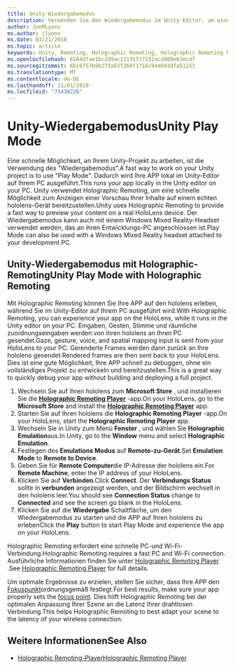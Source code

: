 ```yaml
---
title: Unity-Wiedergabemodus
description: Verwenden Sie den Wiedergabemodus im Unity-Editor, um eine Vorschau der Änderungen auf einem Gerät anzuzeigen, ohne eine APP bereitzustellen.
author: JonMLyons
ms.author: jlyons
ms.date: 03/21/2018
ms.topic: article
keywords: Unity, Remoting, Holographic Remoting, Holographic Remoting Player
ms.openlocfilehash: 6164d7ae1bc2d9ac13135f17132aca089e63ecdf
ms.sourcegitcommit: 6bc6757b9b273a63f260f1716c944603dfa51151
ms.translationtype: MT
ms.contentlocale: de-DE
ms.lasthandoff: 11/01/2019
ms.locfileid: "73438226"
---
```

# <a name="unity-play-mode"></a><span data-ttu-id="e9a40-104">Unity-Wiedergabemodus</span><span class="sxs-lookup"><span data-stu-id="e9a40-104">Unity Play Mode</span></span>

<span data-ttu-id="e9a40-105">Eine schnelle Möglichkeit, an Ihrem Unity-Projekt zu arbeiten, ist die Verwendung des "Wiedergabemodus".</span><span class="sxs-lookup"><span data-stu-id="e9a40-105">A fast way to work on your Unity project is to use "Play Mode".</span></span> <span data-ttu-id="e9a40-106">Dadurch wird Ihre APP lokal im Unity-Editor auf Ihrem PC ausgeführt.</span><span class="sxs-lookup"><span data-stu-id="e9a40-106">This runs your app locally in the Unity editor on your PC.</span></span> <span data-ttu-id="e9a40-107">Unity verwendet Holographic Remoting, um eine schnelle Möglichkeit zum Anzeigen einer Vorschau Ihrer Inhalte auf einem echten hololens-Gerät bereitzustellen.</span><span class="sxs-lookup"><span data-stu-id="e9a40-107">Unity uses Holographic Remoting to provide a fast way to preview your content on a real HoloLens device.</span></span> <span data-ttu-id="e9a40-108">Der Wiedergabemodus kann auch mit einem Windows Mixed Reality-Headset verwendet werden, das an ihren Entwicklungs-PC angeschlossen ist.</span><span class="sxs-lookup"><span data-stu-id="e9a40-108">Play Mode can also be used with a Windows Mixed Reality headset attached to your development PC.</span></span>

## <a name="unity-play-mode-with-holographic-remoting"></a><span data-ttu-id="e9a40-109">Unity-Wiedergabemodus mit Holographic-Remoting</span><span class="sxs-lookup"><span data-stu-id="e9a40-109">Unity Play Mode with Holographic Remoting</span></span>

<span data-ttu-id="e9a40-110">Mit Holographic Remoting können Sie Ihre APP auf den hololens erleben, während Sie im Unity-Editor auf Ihrem PC ausgeführt wird.</span><span class="sxs-lookup"><span data-stu-id="e9a40-110">With Holographic Remoting, you can experience your app on the HoloLens, while it runs in the Unity editor on your PC.</span></span> <span data-ttu-id="e9a40-111">Eingaben, Gesten, Stimme und räumliche zuordnungseingaben werden von ihren hololens an Ihren PC gesendet.</span><span class="sxs-lookup"><span data-stu-id="e9a40-111">Gaze, gesture, voice, and spatial mapping input is sent from your HoloLens to your PC.</span></span> <span data-ttu-id="e9a40-112">Gerenderte Frames werden dann zurück an Ihre hololens gesendet.</span><span class="sxs-lookup"><span data-stu-id="e9a40-112">Rendered frames are then sent back to your HoloLens.</span></span> <span data-ttu-id="e9a40-113">Dies ist eine gute Möglichkeit, Ihre APP schnell zu debuggen, ohne ein vollständiges Projekt zu entwickeln und bereitzustellen.</span><span class="sxs-lookup"><span data-stu-id="e9a40-113">This is a great way to quickly debug your app without building and deploying a full project.</span></span>
1. <span data-ttu-id="e9a40-114">Wechseln Sie auf Ihren hololens zum **Microsoft Store** , und installieren Sie die **[Holographic Remoting Player](https://www.microsoft.com/store/p/holographic-remoting-player/9nblggh4sv40)** -app.</span><span class="sxs-lookup"><span data-stu-id="e9a40-114">On your HoloLens, go to the **Microsoft Store** and install the **[Holographic Remoting Player](https://www.microsoft.com/store/p/holographic-remoting-player/9nblggh4sv40)** app.</span></span>
2. <span data-ttu-id="e9a40-115">Starten Sie auf Ihren hololens die **Holographic Remoting Player** -app.</span><span class="sxs-lookup"><span data-stu-id="e9a40-115">On your HoloLens, start the **Holographic Remoting Player** app.</span></span>
3. <span data-ttu-id="e9a40-116">Wechseln Sie in Unity zum Menü **Fenster** , und wählen Sie **Holographic Emulation**aus.</span><span class="sxs-lookup"><span data-stu-id="e9a40-116">In Unity, go to the **Window** menu and select **Holographic Emulation**.</span></span>
4. <span data-ttu-id="e9a40-117">Festlegen des **Emulations Modus** auf **Remote-zu-Gerät**.</span><span class="sxs-lookup"><span data-stu-id="e9a40-117">Set **Emulation Mode** to **Remote to Device**.</span></span>
5. <span data-ttu-id="e9a40-118">Geben Sie für **Remote Computer**die IP-Adresse der hololens ein.</span><span class="sxs-lookup"><span data-stu-id="e9a40-118">For **Remote Machine**, enter the IP address of your HoloLens.</span></span>
6. <span data-ttu-id="e9a40-119">Klicken Sie auf **Verbinden**.</span><span class="sxs-lookup"><span data-stu-id="e9a40-119">Click **Connect**.</span></span> <span data-ttu-id="e9a40-120">Der **Verbindungs Status** sollte in **verbunden** angezeigt werden, und der Bildschirm wechselt in den hololens leer.</span><span class="sxs-lookup"><span data-stu-id="e9a40-120">You should see **Connection Status** change to **Connected** and see the screen go blank in the HoloLens.</span></span>
7. <span data-ttu-id="e9a40-121">Klicken Sie auf die **Wiedergabe** Schaltfläche, um den Wiedergabemodus zu starten und die APP auf Ihren hololens zu erleben</span><span class="sxs-lookup"><span data-stu-id="e9a40-121">Click the **Play** button to start Play Mode and experience the app on your HoloLens.</span></span>

<span data-ttu-id="e9a40-122">Holographic Remoting erfordert eine schnelle PC-und Wi-Fi-Verbindung.</span><span class="sxs-lookup"><span data-stu-id="e9a40-122">Holographic Remoting requires a fast PC and Wi-Fi connection.</span></span> <span data-ttu-id="e9a40-123">Ausführliche Informationen finden Sie unter [Holographic Remoting Player](holographic-remoting-player.md) .</span><span class="sxs-lookup"><span data-stu-id="e9a40-123">See [Holographic Remoting Player](holographic-remoting-player.md) for full details.</span></span>

<span data-ttu-id="e9a40-124">Um optimale Ergebnisse zu erzielen, stellen Sie sicher, dass Ihre APP den [Fokuspunkt](focus-point-in-unity.md)ordnungsgemäß festlegt.</span><span class="sxs-lookup"><span data-stu-id="e9a40-124">For best results, make sure your app properly sets the [focus point](focus-point-in-unity.md).</span></span> <span data-ttu-id="e9a40-125">Dies hilft Holographic Remoting bei der optimalen Anpassung Ihrer Szene an die Latenz Ihrer drahtlosen Verbindung.</span><span class="sxs-lookup"><span data-stu-id="e9a40-125">This helps Holographic Remoting to best adapt your scene to the latency of your wireless connection.</span></span>

## <a name="see-also"></a><span data-ttu-id="e9a40-126">Weitere Informationen</span><span class="sxs-lookup"><span data-stu-id="e9a40-126">See Also</span></span>
* [<span data-ttu-id="e9a40-127">Holographic Remoting-Player</span><span class="sxs-lookup"><span data-stu-id="e9a40-127">Holographic Remoting Player</span></span>](holographic-remoting-player.md)
